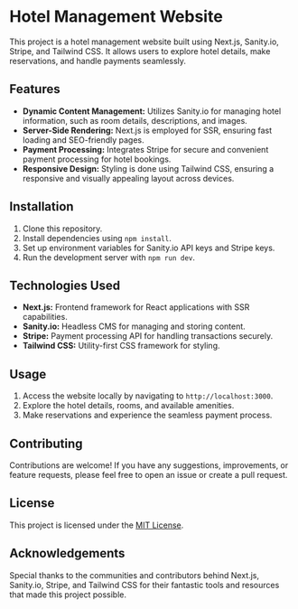 # Hotel Management Website

This project is a hotel management website built using Next.js, Sanity.io, Stripe, and Tailwind CSS. It allows users to explore hotel details, make reservations, and handle payments seamlessly.

## Features

- **Dynamic Content Management:** Utilizes Sanity.io for managing hotel information, such as room details, descriptions, and images.
- **Server-Side Rendering:** Next.js is employed for SSR, ensuring fast loading and SEO-friendly pages.
- **Payment Processing:** Integrates Stripe for secure and convenient payment processing for hotel bookings.
- **Responsive Design:** Styling is done using Tailwind CSS, ensuring a responsive and visually appealing layout across devices.

## Installation

1. Clone this repository.
2. Install dependencies using `npm install`.
3. Set up environment variables for Sanity.io API keys and Stripe keys.
4. Run the development server with `npm run dev`.

## Technologies Used

- **Next.js:** Frontend framework for React applications with SSR capabilities.
- **Sanity.io:** Headless CMS for managing and storing content.
- **Stripe:** Payment processing API for handling transactions securely.
- **Tailwind CSS:** Utility-first CSS framework for styling.

## Usage

1. Access the website locally by navigating to `http://localhost:3000`.
2. Explore the hotel details, rooms, and available amenities.
3. Make reservations and experience the seamless payment process.

## Contributing

Contributions are welcome! If you have any suggestions, improvements, or feature requests, please feel free to open an issue or create a pull request.

## License

This project is licensed under the [MIT License](LICENSE).

## Acknowledgements

Special thanks to the communities and contributors behind Next.js, Sanity.io, Stripe, and Tailwind CSS for their fantastic tools and resources that made this project possible.
